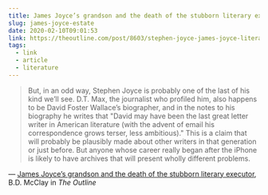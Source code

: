 ```yaml
---
title: James Joyce’s grandson and the death of the stubborn literary executor
slug: james-joyce-estate
date: 2020-02-10T09:01:53
link: https://theoutline.com/post/8603/stephen-joyce-james-joyce-literary-estate
tags:
  - link
  - article
  - literature
---
```


> But, in an odd way, Stephen Joyce is probably one of the last of his kind we’ll see. D.T. Max, the journalist who profiled him, also happens to be David Foster Wallace’s biographer, and in the notes to his biography he writes that "David may have been the last great letter writer in American literature (with the advent of email his correspondence grows terser, less ambitious)." This is a claim that will probably be plausibly made about other writers in that generation or just before. But anyone whose career really began after the iPhone is likely to have archives that will present wholly different problems.

&mdash; [James Joyce’s grandson and the death of the stubborn literary executor](https://theoutline.com/post/8603/stephen-joyce-james-joyce-literary-estate), B.D. McClay in _The Outline_
